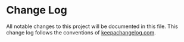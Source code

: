 # Change Log
All notable changes to this project will be documented in this file. This change log follows the conventions of [keepachangelog.com](http://keepachangelog.com/).

[Unreleased]: https://github.com/your-name/cexp/compare/0.1.1...HEAD
[0.1.1]: https://github.com/your-name/cexp/compare/0.1.0...0.1.1
